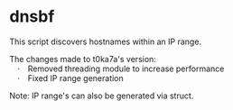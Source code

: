 # dnsbf
  
This script discovers hostnames within an IP range.  
  
The changes made to t0ka7a's version:  
&#8195;&#8901;&#8195;Removed threading module to increase performance  
&#8195;&#8901;&#8195;Fixed IP range generation  
  
Note: IP range's can also be generated via struct.
